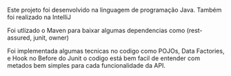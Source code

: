 Este projeto foi desenvolvido na linguagem de programação Java. Também foi realizado na IntelliJ

Foi utlizado o Maven para baixar algumas dependencias como (rest-assured, junit, owner)

Foi implementada algumas tecnicas no codigo como POJOs, Data Factories, e Hook no Before do Junit o codigo está bem facil de entender com metados bem simples para cada funcionalidade da API.
